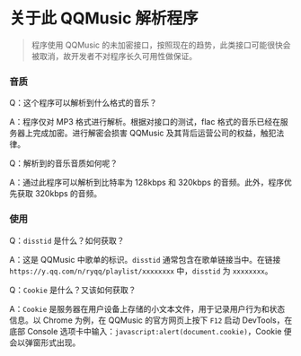 # 关于此 QQMusic 解析程序

> 程序使用 QQMusic 的未加密接口，按照现在的趋势，此类接口可能很快会被取消，故开发者不对程序长久可用性做保证。

### 音质

Q：这个程序可以解析到什么格式的音乐？

A：程序仅对 MP3 格式进行解析。根据对接口的测试，flac 格式的音乐已经在服务器上完成加密。进行解密会损害 QQMusic 及其背后运营公司的权益，触犯法律。

Q：解析到的音乐音质如何呢？

A：通过此程序可以解析到比特率为 128kbps 和 320kbps 的音频。此外，程序优先获取 320kbps 的音频。

### 使用

Q：`disstid` 是什么？如何获取？

A：这是 QQMusic 中歌单的标识。`disstid` 通常包含在歌单链接当中。在链接 `https://y.qq.com/n/ryqq/playlist/xxxxxxxx` 中，`disstid` 为 `xxxxxxxx`。

Q：`Cookie` 是什么？又该如何获取？

A：`Cookie` 是服务器在用户设备上存储的小文本文件，用于记录用户行为和状态信息。以 Chrome 为例，在 QQMusic 的官方网页上按下 `F12` 启动 DevTools，在底部 Console 选项卡中输入：`javascript:alert(document.cookie)`，Cookie 便会以弹窗形式出现。